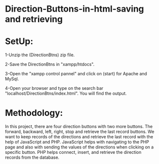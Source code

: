 # Direction-Buttons-in-html-saving and retrieving
# SetUp:
1-Unzip the (DirectionBtns) zip file.

2-Save the DirectionBtns in "xampp/htdocs".

3-Open the "xampp control pannel" and click on (start) for Apache and MySql.

4-Open your browser and type on the search bar "localhost/DirectionBtns/index.html". You will find the output.

# Methodology:
In this project, there are four direction buttons with two more buttons. The forward, backward, left, right, stop and retrieve the last record buttons. We want to keep records of the directions and retrieve the last record with the help of JavaScript and PHP. JavaScript helps with navigating to the PHP page and also with sending the values of the directions when clicking on a specific button. PHP helps connect, insert, and retrieve the direction records from the database. 


